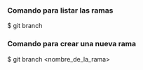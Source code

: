 ### Comando para listar las ramas

$ git branch

### Comando para crear una nueva rama

$ git branch <nombre_de_la_rama>
